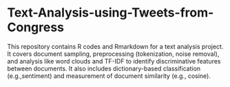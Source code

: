 # Text-Analysis-using-Tweets-from-Congress
This repository contains R codes and Rmarkdown for a text analysis project. It covers document sampling, preprocessing (tokenization, noise removal), and analysis like word clouds and TF-IDF to identify discriminative features between documents. It also includes dictionary-based classification (e.g.,sentiment) and measurement of document similarity (e.g., cosine).
